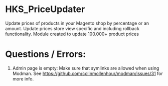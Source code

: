# HKS_PriceUpdater
Update prices of products in your Magento shop by percentage or an amount. Update prices store view specific and including rollback functionality. Module created to update 100.000+ product prices

# Questions / Errors: 
1. Admin page is empty:
Make sure that symlinks are allowed when using Modman. See https://github.com/colinmollenhour/modman/issues/31 for more info.
